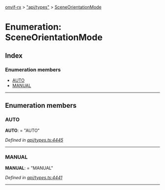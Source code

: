 [onvif-rx](../README.md) > ["api/types"](../modules/_api_types_.md) > [SceneOrientationMode](../enums/_api_types_.sceneorientationmode.md)

# Enumeration: SceneOrientationMode

## Index

### Enumeration members

* [AUTO](_api_types_.sceneorientationmode.md#auto)
* [MANUAL](_api_types_.sceneorientationmode.md#manual)

---

## Enumeration members

<a id="auto"></a>

###  AUTO

**AUTO**:  = "AUTO"

*Defined in [api/types.ts:4445](https://github.com/patrickmichalina/onvif-rx/blob/f117e44/src/api/types.ts#L4445)*

___
<a id="manual"></a>

###  MANUAL

**MANUAL**:  = "MANUAL"

*Defined in [api/types.ts:4441](https://github.com/patrickmichalina/onvif-rx/blob/f117e44/src/api/types.ts#L4441)*

___

